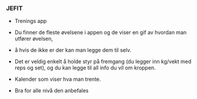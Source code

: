### JEFIT

- Trenings app

- Du finner de fleste øvelsene i appen og de viser en gif av hvordan man utfører øvelsen,

- å hvis de ikke er der kan man legge dem til selv.

- Det er veldig enkelt å holde styr på fremgang (du legger inn kg/vekt med reps og set), og du kan legge til all info du vil om kroppen.

- Kalender som viser hva man trente.

- Bra for alle nivå den anbefales

